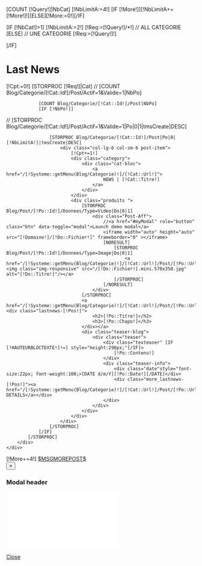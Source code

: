 [COUNT [!Query!]|NbCat]
[!NbLimitA:=4!]
[IF [!More!]][!NbLimitA+=[!More!]!][ELSE][!More:=0!][/IF]

[IF [!NbCat!]>1]
	[!NbLimitA:=2!]
	[!Req:=[!Query!]/*!]
//	ALL CATEGORIE
[ELSE]
//	UNE CATEGORIE
	[!Req:=[!Query!]!]

[/IF]

<div class="last-news">
	<div class="container">
		<h1>Last News</h1>
		<div class="reseau masonry-container js-masonry" data-masonry-options='{ "columnWidth": ".post-item", "itemSelector": ".post-item" }' id="post-container">
			[!Cpt:=0!]
			[STORPROC [!Req!]|Cat]
//				[COUNT Blog/Categorie/[!Cat::Id!]/Post/Actif=1&Valide=1|NbPo]

				[COUNT Blog/Categorie/[!Cat::Id!]/Post|NbPo]
				[IF [!NbPo!]]
//					[STORPROC Blog/Categorie/[!Cat::Id!]/Post/Actif=1&Valide=1|Po|0|1|tmsCreate|DESC]

					[STORPROC Blog/Categorie/[!Cat::Id!]/Post|Po|0|[!NbLimitA!]|tmsCreate|DESC]
						<div class="col-lg-6 col-sm-6 post-item">	
							[!Cpt+=1!]
							<div class="category">
								<div class="cat-bloc">
									<a href="/[!Systeme::getMenu(Blog/Categorie)!]/[!Cat::Url!]">
										NEWS | [!Cat::Titre!]
									</a>
								</div>
							</div>
							<div class="produits ">
								[STORPROC Blog/Post/[!Po::Id!]/Donnees/Type=Video|Do|0|1]
									<div class="Post-Aff">
										//<a href="#myModal" role="button" class="btn" data-toggle="modal">Launch demo modal</a>
										<iframe width="auto" height="auto" src="[!Domaine!]/[!Do::Fichier!]" frameborder="0" ></iframe>
										[NORESULT]
											[STORPROC Blog/Post/[!Po::Id!]/Donnees/Type=Image|Do|0|1]
												<a href="/[!Systeme::getMenu(Blog/Categorie)!]/[!Cat::Url!]/Post/[!Po::Url!]"><img class="img-responsive" src="/[!Do::Fichier!].mini.570x350.jpg" alt="[!Do::Titre!]"/></a>
											[/STORPROC]
										[/NORESULT]
									</div>
								[/STORPROC]
								<a href="/[!Systeme::getMenu(Blog/Categorie)!]/[!Cat::Url!]/Post/[!Po::Url!]"><div class="lastnews-[!Pos!]">
									<h2>[!Po::Titre!]</h2>
									<h3>[!Po::Chapo!]</h3>
								</div></a>
								<div class="teaser-blog">
									<div class="teaser">
										<div class="texteaser" [IF [!HAUTEURBLOCTEXTE!]!=] style="height:290px;"[/IF]> 
											[!Po::Contenu!]
										</div>
										<div class="teaser-info">
											<div class="date"style="font-size:22px; font-weight:100;>[DATE d/m/Y][!Po::Date!][/DATE]</div>
											<div class="more_lastnews-[!Pos!]"><a href="/[!Systeme::getMenu(Blog/Categorie)!]/[!Cat::Url!]/Post/[!Po::Url!]">MORE DETAILS</a></div>
										</div>
									</div>
								</div>
							</div>
						</div>
					[/STORPROC]
				[/IF]
			[/STORPROC]
		</div> 
	</div>
</div>  
<div class="container">
	<div class="load-more">
		[!More+=4!]
		<a href="/[!Lien!]?More=[!More!]" class="btn-more-Media btn-primary">$MSGMOREPOST$</a>
	</div> 
</div>

<div class="modal hide fade">
	<div class="modal-header">
    		<button type="button" class="close" data-dismiss="modal" aria-hidden="true">&times;</button>
    		<h3>Modal header</h3>
    	</div>
    	<div class="modal-body">
    		<p><iframe width="auto" height="auto" src="[!Domaine!]/[!Do::Fichier!]" frameborder="0" ></iframe></p>
    	</div>
    	<div class="modal-footer">
    		<a href="#" class="btn">Close</a>
    	</div>
</div>



<script type="text/javascript">
	// layout Masonry again after all images have loaded
	imagesLoaded($("#blog-container"), function() {
		$("#blog-container").masonry();
	});
</script>
<script type="text/javascript">
    jQuery(document).ready(function($) {
    
      
    });
</script>